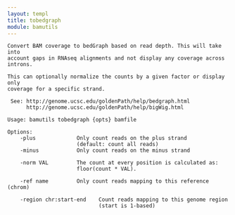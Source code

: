 ```yaml
---
layout: templ
title: tobedgraph
module: bamutils
---
```

    
    Convert BAM coverage to bedGraph based on read depth. This will take into
    account gaps in RNAseq alignments and not display any coverage across introns.
    
    This can optionally normalize the counts by a given factor or display only
    coverage for a specific strand.
    
     See: http://genome.ucsc.edu/goldenPath/help/bedgraph.html
          http://genome.ucsc.edu/goldenPath/help/bigWig.html
    
    Usage: bamutils tobedgraph {opts} bamfile
    
    Options:
        -plus             Only count reads on the plus strand
                          (default: count all reads)
        -minus            Only count reads on the minus strand
    
        -norm VAL         The count at every position is calculated as:
                          floor(count * VAL).
    
        -ref name         Only count reads mapping to this reference (chrom)
    
        -region chr:start-end    Count reads mapping to this genome region
                                 (start is 1-based)
    
    
